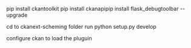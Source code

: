
pip install ckantoolkit
pip install ckanapipip install flask_debugtoolbar --upgrade

cd to ckanext-scheming folder run python setup.py develop

configure ckan to load the pluguin